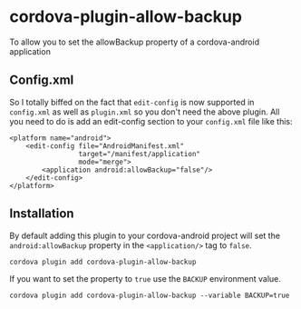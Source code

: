 # cordova-plugin-allow-backup
To allow you to set the allowBackup property of a cordova-android application

## Config.xml

So I totally biffed on the fact that `edit-config` is now supported in `config.xml` as well as `plugin.xml` so you don't need the above plugin. All you need to do is add an edit-config section to your `config.xml` file like this:

```
<platform name="android">
    <edit-config file="AndroidManifest.xml"
                 target="/manifest/application"
                 mode="merge">
        <application android:allowBackup="false"/>
    </edit-config>
</platform>
```

## Installation

By default adding this plugin to your cordova-android project will set the `android:allowBackup` property in the `<application/>` tag to `false`.

```
cordova plugin add cordova-plugin-allow-backup
```

If you want to set the property to `true` use the `BACKUP` environment value.

```
cordova plugin add cordova-plugin-allow-backup --variable BACKUP=true
```

